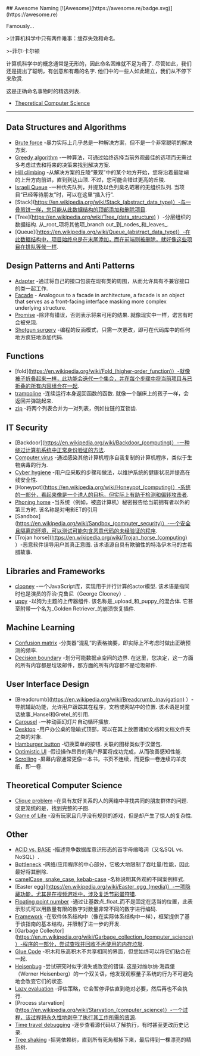 <div class="github-widget" data-repo="gruhn/awesome-naming"></div>
<script async src="https://pagead2.googlesyndication.com/pagead/js/adsbygoogle.js"></script><ins class="adsbygoogle" style="display:block" data-ad-client="ca-pub-6890694312814945" data-ad-slot="5473692530" data-ad-format="auto"  data-full-width-responsive="true"></ins><script>(adsbygoogle = window.adsbygoogle || []).push({});</script>
## Awesome Naming [![Awesome](https://awesome.re/badge.svg)](https://awesome.re)

<!-- lint disable no-repeat-punctuation -->
Famously...
<!-- lint enable no-repeat-punctuation -->

&gt;计算机科学中只有两件难事：缓存失效和命名.
> 
&gt;-菲尔·卡尔顿

计算机科学中的概念通常是无形的，因此命名困难就不足为奇了.
尽管如此，我们还是提出了聪明，有创意和有趣的名字.
他们中的一些人如此建立，我们从不停下来欣赏.

这是正确命名事物时的精选列表.


- [Theoretical Computer Science](#theoretical-computer-science) 

---

## Data Structures and Algorithms

- [Brute force](https://en.m.wikipedia.org/wiki/Brute-force_search) -暴力实际上几乎总是一种解决方案，但不是一个非常聪明的解决方案.
- [Greedy algorithm](https://en.wikipedia.org/wiki/Greedy_algorithm) -一种算法，可通过始终选择当前外观最佳的选项而无需过多考虑过去和将来的决策来找到解决方案.
- [Hill climbing](https://en.wikipedia.org/wiki/Hill_climbing)  -从解决方案的丘陵“景观”中的某个地方开始，您将沿着最陡峭的上升方向前进，直到到达山顶. 不过，您可能会错过更高的丘陵. 
- [Israeli Queue](https://rapidapi.com/blog/israeli-queues-exploring-a-bizarre-data-structure/)  -一种优先队列，并提及以色列臭名昭著的无组织队列. 当项目“已经等待朋友”时，可以在这里“插入行”.
- [Stack](https://en.wikipedia.org/wiki/Stack_(abstract_data_type)）-与一叠煎饼一样，您只能从此数据结构的顶部添加和删除项目.
- [Tree](https://en.wikipedia.org/wiki/Tree_(data_structure) ）-分层组织的数据结构. 从_root_项将其他项_branch out_到_nodes_和_leaves_.
- [Queue](https://en.wikipedia.org/wiki/Queue_(abstract_data_type)）-在此数据结构中，项目始终总是在末尾添加，而在前端则被删除，就好像这些项目在排队等候一样.

## Design Patterns and Anti Patterns

- [Adapter](https://en.wikipedia.org/wiki/Adapter_pattern) -通过将自己的接口包装在现有类的周围，从而允许具有不兼容接口的类一起工作.
- [Facade](https://en.wikipedia.org/wiki/Facade_pattern) - Analogous to a facade in architecture, a facade is an object that serves as a front-facing interface masking more complex underlying structure.
- [Promise](https://en.wikipedia.org/wiki/Futures_and_promises)  -除非有错误，否则表示将来可用的结果. 就像现实中一样，诺言有时会被兑现.
- [Shotgun surgery](https://en.wikipedia.org/wiki/Shotgun_surgery) -编程的反面模式，只需一次更改，即可在代码库中的任何地方疯狂地添加代码.

## Functions

- [fold](https://en.wikipedia.org/wiki/Fold_(higher-order_function)）-就像被子折叠起来一样，此功能会迭代一个集合，并在每个步骤中将当前项目与已折叠的所有内容组合在一起.
- [trampoline](https://clojuredocs.org/clojure.core/trampoline)  -连续运行本身返回函数的函数. 就像一个蹦床上的孩子一样，会返回并弹跳起来. 
- [zip](https://hackage.haskell.org/package/base-4.12.0.0/docs/Prelude.html#v:zip) -将两个列表合并为一对列表，例如拉链的互锁齿.

## IT Security

- [Backdoor](https://en.wikipedia.org/wiki/Backdoor_(computing)）-一种绕过计算机系统中正常身份验证的方法.
- [Computer virus](https://en.wikipedia.org/wiki/Computer_virus) -通过感染其他计算机程序自我复制的计算机程序，类似于生物病毒的行为.
- [Cyber hygiene](https://digitalguardian.com/blog/what-cyber-hygiene-definition-cyber-hygiene-benefits-best-practices-and-more) -用户应采取的步骤和做法，以维护系统的健康状况并提高在线安全性.
- [Honeypot](https://en.wikipedia.org/wiki/Honeypot_(computing)）-系统的一部分，看起来像是一个诱人的目标，但实际上有助于检测和偏转攻击者.
- [Phoning home](https://en.wikipedia.org/wiki/Phoning_home)  -当系统（例如，被盗计算机）秘密报告给当前拥有者以外的第三方时. 该名称是对电影ET的引用
- [Sandbox](https://en.wikipedia.org/wiki/Sandbox_(computer_security)）-一个安全且隔离的环境，可以测试可能包含恶意代码的未经验证的程序.
- [Trojan horse](https://en.wikipedia.org/wiki/Trojan_horse_(computing) ）-恶意软件误导用户其真正意图. 该术语源自具有欺骗性的特洛伊木马的古希腊故事. 

## Libraries and Frameworks

- [clooney](https://github.com/GoogleChromeLabs/clooney)  -一个JavaScript库，实现用于并行计算的actor模型. 该术语是指同时也是演员的乔治·克鲁尼（George Clooney）.
- [uppy](https://github.com/transloadit/uppy)  -以狗为主题的上传器组件. 该名称是_upload_和_puppy_的混合体. 它甚至附带一个名为_Golden Retriever_的崩溃恢复插件.

## Machine Learning

- [Confusion matrix](https://en.wikipedia.org/wiki/Confusion_matrix) -分类器“混乱”的表格摘要，即实际上不考虑时做出正确预测的频率.
- [Decision boundary](https://en.wikipedia.org/wiki/Decision_boundary)  -划分可能数据点空间的边界. 在这里，您决定，这一方面的所有内容都是垃圾邮件，那方面的所有内容都不是垃圾邮件. 

## User Interface Design

- [Breadcrumb](https://en.wikipedia.org/wiki/Breadcrumb_(navigation) ）-导航辅助功能，允许用户跟踪其在程序，文档或网站中的位置. 该术语是对童话故事_Hansel和Gretel_的引用.
- [Carousel](https://www.nngroup.com/articles/designing-effective-carousels/) -一种动画幻灯片自动循环播放.
- [Desktop](https://en.wikipedia.org/wiki/Desktop_metaphor) -用户办公桌的隐喻式顶部，可以在其上放置诸如文档和文档文件夹之类的对象.
- [Hamburger button](https://en.wikipedia.org/wiki/Hamburger_button)  -切换菜单的按钮. 关联的图标类似于汉堡包.
- [Optimistic UI](https://uxplanet.org/optimistic-1000-34d9eefe4c05) -假设操作昂贵的用户界面将成功完成，从而改善感知性能.
- [Scrolling](https://en.wikipedia.org/wiki/Scrolling) -屏幕内容通常更像一本书，书页不连续，而更像一卷连续的羊皮纸，即一卷.

## Theoretical Computer Science

- [Clique problem](https://en.wikipedia.org/wiki/Clique_problem)  -在具有友好关系的人的网络中寻找共同的朋友群体的问题. 或更笼统的是，找到完整的子图.
- [Game of Life](https://en.wikipedia.org/wiki/Conway%27s_Game_of_Life) -没有玩家且几乎没有规则的游戏，但是却产生了惊人的复杂性.

## Other

- [ACID vs. BASE](https://www.johndcook.com/blog/2009/07/06/brewer-cap-theorem-base/) -描述竞争数据库意识形态的首字母缩略词（又名SQL vs. NoSQL）. 
- [Bottleneck](https://en.wikipedia.org/wiki/Bottleneck#Computing) -网络/应用程序的中心部分，它极大地限制了吞吐量/性能，因此最好将其删除.
- [camelCase, snake_case, kebab-case](https://en.wikipedia.org/wiki/Letter_case#Special_case_styles) -名称说明其外观的不同案例样式.
- [Easter egg](https://en.wikipedia.org/wiki/Easter_egg_(media)）-一项隐藏功能，尤其是在视频游戏中，涉及复活节彩蛋狩猎.
- [Floating point number](https://floating-point-gui.de/formats/fp/) -通过让基数点_float_而不是固定在适当的位置，此表示形式可以用数量有限的数字对数量非常不同的数字进行编码.
- [Framework](https://en.wikipedia.org/wiki/Software_framework) -在软件体系结构中（像在实际体系结构中一样），框架提供了基于该指南的基本结构，并限制了进一步的开发.
- [Garbage Collector](https://en.m.wikipedia.org/wiki/Garbage_collection_(computer_science)）-程序的一部分，尝试查找并回收不再使用的内存垃圾.
- [Glue Code](https://en.wikipedia.org/wiki/Glue_code) -积木和乐高积木不共享相同的界面，但您始终可以将它们粘合在一起.
- [Heisenbug](https://en.wikipedia.org/wiki/Heisenbug)  -尝试研究时似乎消失或改变的错误. 这是对维尔纳·海森堡（Werner Heisenberg）的一个双关语，他发现观察量子系统的行为不可避免地会改变它们的状态.
- [Lazy evaluation](https://en.wikipedia.org/wiki/Lazy_evaluation) -评估策略，它会暂停评估直到绝对必要，然后再也不会执行.
- [Process starvation](https://en.wikipedia.org/wiki/Starvation_(computer_science)）-一个过程，该过程将永久性地剥夺了执行其工作所需的资源.
- [Time travel debugging](https://en.wikipedia.org/wiki/Time_travel_debugging) -逐步查看源代码以了解执行，有时甚至更改历史记录.
- [Tree shaking](https://en.wikipedia.org/wiki/Tree_shaking) -摇晃依赖树，直到所有死角都掉下来，最后得到一棵漂亮的精益树.
